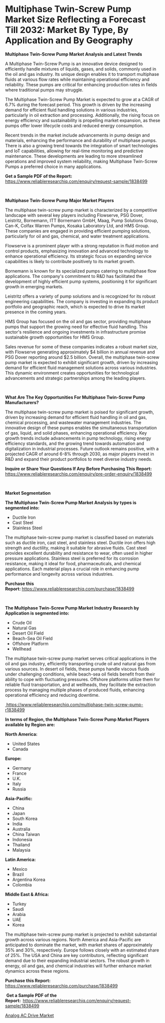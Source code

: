 <p><h1>Multiphase Twin-Screw Pump Market Size Reflecting a Forecast Till 2032: Market By Type, By Application and By Geography</h1></p><p><strong>Multiphase Twin-Screw Pump Market Analysis and Latest Trends</strong></p>
<p><p>A Multiphase Twin-Screw Pump is an innovative device designed to efficiently handle mixtures of liquids, gases, and solids, commonly used in the oil and gas industry. Its unique design enables it to transport multiphase fluids at various flow rates while maintaining operational efficiency and reliability. These pumps are critical for enhancing production rates in fields where traditional pumps may struggle.</p><p>The Multiphase Twin-Screw Pump Market is expected to grow at a CAGR of 6.7% during the forecast period. This growth is driven by the increasing demand for efficient fluid handling solutions in various industries, particularly in oil extraction and processing. Additionally, the rising focus on energy efficiency and sustainability is propelling market expansion, as these pumps offer lower lifecycle costs and reduced energy consumption.</p><p>Recent trends in the market include advancements in pump design and materials, enhancing the performance and durability of multiphase pumps. There is also a growing trend towards the integration of smart technologies and IoT capabilities, allowing for real-time monitoring and predictive maintenance. These developments are leading to more streamlined operations and improved system reliability, making Multiphase Twin-Screw Pumps a preferred choice in many applications.</p></p>
<p><strong>Get a Sample PDF of the Report:&nbsp;</strong> <a href="https://www.reliableresearchiq.com/enquiry/request-sample/1838499?utm_campaign=2947&utm_medium=2&utm_source=Github&utm_content=ia&utm_term=12042025&utm_id=multiphase-twin-screw-pump">https://www.reliableresearchiq.com/enquiry/request-sample/1838499</a></p>
<p>&nbsp;</p>
<p><strong>Multiphase Twin-Screw Pump Major Market Players</strong></p>
<p><p>The multiphase twin-screw pump market is characterized by a competitive landscape with several key players including Flowserve, PSG Dover, Leistritz, Bornemann, ITT Bornemann GmbH, Maag, Pump Solutions Group, Can-K, Colfax Warren Pumps, Kosaka Laboratory Ltd, and HMS Group. These companies are engaged in providing efficient pumping solutions, particularly for oil and gas, chemical, and water treatment applications.</p><p>Flowserve is a prominent player with a strong reputation in fluid motion and control products, emphasizing innovation and advanced technology to enhance operational efficiency. Its strategic focus on expanding service capabilities is likely to contribute positively to its market growth.</p><p>Bornemann is known for its specialized pumps catering to multiphase flow applications. The company's commitment to R&D has facilitated the development of highly efficient pump systems, positioning it for significant growth in emerging markets.</p><p>Leistritz offers a variety of pump solutions and is recognized for its robust engineering capabilities. The company is investing in expanding its product portfolio and geographic reach, which is expected to drive its market presence in the coming years. </p><p>HMS Group has focused on the oil and gas sector, providing multiphase pumps that support the growing need for effective fluid handling. This sector's resilience and ongoing investments in infrastructure promise sustainable growth opportunities for HMS Group.</p><p>Sales revenue for some of these companies indicates a robust market size, with Flowserve generating approximately $4 billion in annual revenue and PSG Dover reporting around $2.5 billion. Overall, the multiphase twin-screw pump market is expected to exhibit significant growth, driven by increasing demand for efficient fluid management solutions across various industries. This dynamic environment creates opportunities for technological advancements and strategic partnerships among the leading players.</p></p>
<p>&nbsp;</p>
<p><strong>What Are The Key Opportunities For Multiphase Twin-Screw Pump Manufacturers?</strong></p>
<p><p>The multiphase twin-screw pump market is poised for significant growth, driven by increasing demand for efficient fluid handling in oil and gas, chemical processing, and wastewater management industries. The innovative design of these pumps enables the simultaneous transportation of gas, liquid, and solid phases, enhancing operational efficiency. Key growth trends include advancements in pump technology, rising energy efficiency standards, and the growing trend towards automation and digitalization in industrial processes. Future outlook remains positive, with a projected CAGR of around 6-8% through 2030, as major players invest in R&D and expand their product portfolios to meet diverse industry needs.</p></p>
<p><strong>Inquire or Share Your Questions If Any Before Purchasing This Report:</strong> <a href="https://www.reliableresearchiq.com/enquiry/pre-order-enquiry/1838499?utm_campaign=2947&utm_medium=2&utm_source=Github&utm_content=ia&utm_term=12042025&utm_id=multiphase-twin-screw-pump">https://www.reliableresearchiq.com/enquiry/pre-order-enquiry/1838499</a></p>
<p>&nbsp;</p>
<p><strong>Market Segmentation</strong></p>
<p><strong>The Multiphase Twin-Screw Pump Market Analysis by types is segmented into:</strong></p>
<p><ul><li>Ductile Iron</li><li>Cast Steel</li><li>Stainless Steel</li></ul></p>
<p><p>The multiphase twin-screw pump market is classified based on materials such as ductile iron, cast steel, and stainless steel. Ductile iron offers high strength and ductility, making it suitable for abrasive fluids. Cast steel provides excellent durability and resistance to wear, often used in higher pressure applications. Stainless steel is preferred for its corrosion resistance, making it ideal for food, pharmaceuticals, and chemical applications. Each material plays a crucial role in enhancing pump performance and longevity across various industries.</p></p>
<p><strong>Purchase this Report:&nbsp;</strong><a href="https://www.reliableresearchiq.com/purchase/1838499?utm_campaign=2947&utm_medium=2&utm_source=Github&utm_content=ia&utm_term=12042025&utm_id=multiphase-twin-screw-pump">https://www.reliableresearchiq.com/purchase/1838499</a></p>
<p>&nbsp;</p>
<p><strong>The Multiphase Twin-Screw Pump Market Industry Research by Application is segmented into:</strong></p>
<p><ul><li>Crude Oil</li><li>Natural Gas</li><li>Desert Oil Field</li><li>Beach-Sea Oil Field</li><li>Offshore Platform</li><li>Wellhead</li></ul></p>
<p><p>The multiphase twin-screw pump market serves critical applications in the oil and gas industry, efficiently transporting crude oil and natural gas from various sources. In desert oil fields, these pumps handle viscous fluids under challenging conditions, while beach-sea oil fields benefit from their ability to cope with fluctuating pressures. Offshore platforms utilize them for reliable fluid transportation, and at wellheads, they facilitate the extraction process by managing multiple phases of produced fluids, enhancing operational efficiency and reducing downtime.</p></p>
<p><a href="https://www.reliableresearchiq.com/multiphase-twin-screw-pump-r1838499?utm_campaign=2947&utm_medium=2&utm_source=Github&utm_content=ia&utm_term=12042025&utm_id=multiphase-twin-screw-pump">&nbsp;https://www.reliableresearchiq.com/multiphase-twin-screw-pump-r1838499</a></p>
<p><strong>In terms of Region, the Multiphase Twin-Screw Pump Market Players available by Region are:</strong></p>
<p>
    <p> <strong> North America: </strong>
        <ul>
            <li>United States</li>
            <li>Canada</li>
        </ul>
        </p> 
    <p> <strong> Europe: </strong>
        <ul>
            <li>Germany</li>
            <li>France</li>
            <li>U.K.</li>
            <li>Italy</li>
            <li>Russia</li>
        </ul>
        </p> 
    <p> <strong> Asia-Pacific: </strong>
        <ul>
            <li>China</li>
            <li>Japan</li>
            <li>South Korea</li>
            <li>India</li>
            <li>Australia</li>
            <li>China Taiwan</li>
            <li>Indonesia</li>
            <li>Thailand</li>
            <li>Malaysia</li>
        </ul>
        </p> 
    <p> <strong> Latin America: </strong>
        <ul>
            <li>Mexico</li>
            <li>Brazil</li>
            <li>Argentina Korea</li>
            <li>Colombia</li>
        </ul>
        </p> 
    <p> <strong> Middle East & Africa: </strong>
        <ul>
            <li>Turkey</li>
            <li>Saudi</li>
            <li>Arabia</li>
            <li>UAE</li>
            <li>Korea</li>
        </ul>
    </p>
    </p>
<p><p>The multiphase twin-screw pump market is projected to exhibit substantial growth across various regions. North America and Asia-Pacific are anticipated to dominate the market, with market shares of approximately 35% and 30%, respectively. Europe follows closely with an estimated share of 25%. The USA and China are key contributors, reflecting significant demand due to their expanding industrial sectors. The robust growth in energy, oil and gas, and chemical industries will further enhance market dynamics across these regions.</p></p>
<p><strong>Purchase this Report: </strong><a href="https://www.reliableresearchiq.com/purchase/1838499?utm_campaign=2947&utm_medium=2&utm_source=Github&utm_content=ia&utm_term=12042025&utm_id=multiphase-twin-screw-pump">https://www.reliableresearchiq.com/purchase/1838499</a></p>
<p>&nbsp;<strong>Get a Sample PDF of the Report:&nbsp;&nbsp;</strong><a href="https://www.reliableresearchiq.com/enquiry/request-sample/1838499?utm_campaign=2947&utm_medium=2&utm_source=Github&utm_content=ia&utm_term=12042025&utm_id=multiphase-twin-screw-pump">https://www.reliableresearchiq.com/enquiry/request-sample/1838499</a></p>
<p><strong></strong></p>
<p><p><a href="https://github.com/estaykaleslo/Market-Research-Report-List-1/blob/main/analog-ac-drive-market.md?utm_campaign=2947&utm_medium=2&utm_source=Github&utm_content=ia&utm_term=12042025&utm_id=multiphase-twin-screw-pump">Analog AC Drive Market</a></p></p>